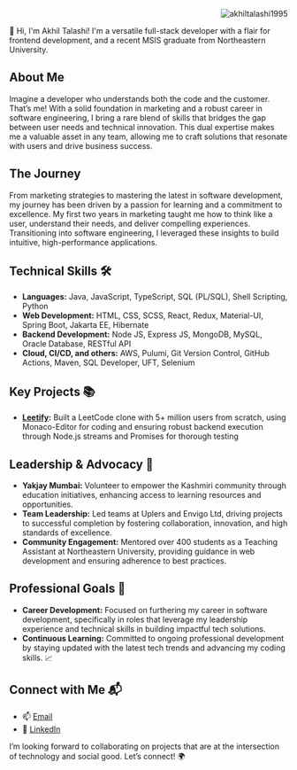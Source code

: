 <p align="right"> <img src="https://komarev.com/ghpvc/?username=akhiltalashi1995&label=Profile%20views&color=0e75b6&style=flat" alt="akhiltalashi1995" /> </p>
👋 Hi, I'm Akhil Talashi! I'm a versatile full-stack developer with a flair for frontend development, and a recent MSIS graduate from Northeastern University.

## About Me
Imagine a developer who understands both the code and the customer. That’s me! With a solid foundation in marketing and a robust career in software engineering, I bring a rare blend of skills that bridges the gap between user needs and technical innovation. This dual expertise makes me a valuable asset in any team, allowing me to craft solutions that resonate with users and drive business success.

## The Journey
From marketing strategies to mastering the latest in software development, my journey has been driven by a passion for learning and a commitment to excellence. My first two years in marketing taught me how to think like a user, understand their needs, and deliver compelling experiences. Transitioning into software engineering, I leveraged these insights to build intuitive, high-performance applications.

## Technical Skills 🛠️
- **Languages:** Java, JavaScript, TypeScript, SQL (PL/SQL), Shell Scripting, Python
- **Web Development:** HTML, CSS, SCSS, React, Redux, Material-UI, Spring Boot, Jakarta EE, Hibernate
- **Backend Development:** Node JS, Express JS, MongoDB, MySQL, Oracle Database, RESTful API
- **Cloud, CI/CD, and others:** AWS, Pulumi, Git Version Control, GitHub Actions, Maven, SQL Developer, UFT, Selenium

## Key Projects 📚
- **[Leetify](https://github.com/AkhilTalashi1995/LEETIFY):** Built a LeetCode clone with 5+ million users from scratch, using Monaco-Editor for coding and ensuring robust backend execution through Node.js streams and Promises for thorough testing
  
## Leadership & Advocacy 🌟
- **Yakjay Mumbai:** Volunteer to empower the Kashmiri community through education initiatives, enhancing access to learning resources and opportunities.
- **Team Leadership:** Led teams at Uplers and Envigo Ltd, driving projects to successful completion by fostering collaboration, innovation, and high standards of excellence.
- **Community Engagement:** Mentored over 400 students as a Teaching Assistant at Northeastern University, providing guidance in web development and ensuring adherence to best practices. 

## Professional Goals 🚀
- **Career Development:** Focused on furthering my career in software development, specifically in roles that leverage my leadership experience and technical skills in building impactful tech solutions.
- **Continuous Learning:** Committed to ongoing professional development by staying updated with the latest tech trends and advancing my coding skills. 📈

## Connect with Me 📬
- 📫 [Email](mailto:95akhiltalashi@gmail.com)
- 🔗 [LinkedIn](https://linkedin.com/in/akhil-talashi)

I’m looking forward to collaborating on projects that are at the intersection of technology and social good. Let’s connect! 🌍
